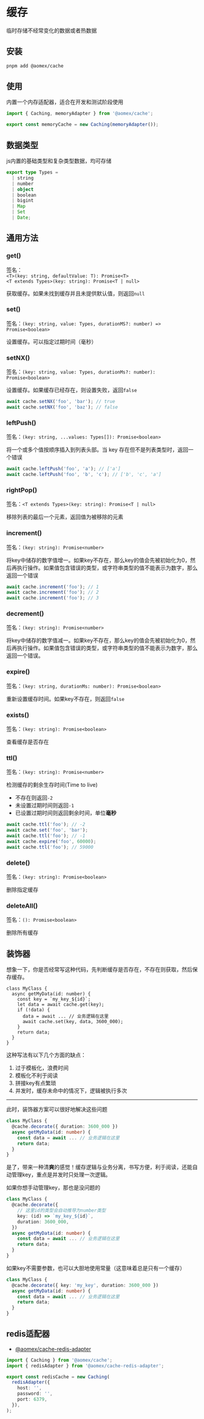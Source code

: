# 缓存

临时存储不经常变化的数据或者热数据

## 安装

```bash
pnpm add @aomex/cache
```

## 使用

内置一个内存适配器，适合在开发和测试阶段使用

```typescript
import { Caching, memoryAdapter } from '@aomex/cache';

export const memoryCache = new Caching(memoryAdapter());
```

## 数据类型

js内置的基础类型和复杂类型数据，均可存储

```typescript
export type Types =
  | string
  | number
  | object
  | boolean
  | bigint
  | Map
  | Set
  | Date;
```

## 通用方法

### get()

签名：<br>`<T>(key: string, defaultValue: T): Promise<T>`
<br>`<T extends Types>(key: string): Promise<T | null>`

获取缓存。如果未找到缓存并且未提供默认值，则返回`null`

### set()

签名：`(key: string, value: Types, durationMS?: number) => Promise<boolean>`

设置缓存。可以指定过期时间（毫秒）

### setNX()

签名：`(key: string, value: Types, durationMs?: number): Promise<boolean>`

设置缓存。如果缓存已经存在，则设置失败，返回`false`

```typescript
await cache.setNX('foo', 'bar'); // true
await cache.setNX('foo', 'baz'); // false
```

### leftPush()

签名：`(key: string, ...values: Types[]): Promise<boolean>`

将一个或多个值按顺序插入到列表头部。当 key 存在但不是列表类型时，返回一个错误

```typescript
await cache.leftPush('foo', 'a'); // ['a']
await cache.leftPush('foo', 'b', 'c'); // ['b', 'c', 'a']
```

### rightPop()

签名：`<T extends Types>(key: string): Promise<T | null>`

移除列表的最后一个元素，返回值为被移除的元素

### increment()

签名：`(key: string): Promise<number>`

将key中储存的数字值增一。如果key不存在，那么key的值会先被初始化为0，然后再执行操作。如果值包含错误的类型，或字符串类型的值不能表示为数字，那么返回一个错误

```typescript
await cache.increment('foo'); // 1
await cache.increment('foo'); // 2
await cache.increment('foo'); // 3
```

### decrement()

签名：`(key: string): Promise<number>`

将key中储存的数字值减一。如果key不存在，那么key的值会先被初始化为0，然后再执行操作。如果值包含错误的类型，或字符串类型的值不能表示为数字，那么返回一个错误。

### expire()

签名：`(key: string, durationMs: number): Promise<boolean>`

重新设置缓存时间。如果key不存在，则返回`false`

### exists()

签名：`(key: string): Promise<boolean>`

查看缓存是否存在

### ttl()

签名：`(key: string): Promise<number>`

检测缓存的剩余生存时间(Time to live)

- 不存在则返回`-2`
- 未设置过期时间则返回`-1`
- 已设置过期时间则返回剩余时间，单位**毫秒**

```typescript
await cache.ttl('foo'); // -2
await cache.set('foo', 'bar');
await cache.ttl('foo'); // -1
await cache.expire('foo', 60000);
await cache.ttl('foo'); // 59000
```

### delete()

签名：`(key: string): Promise<boolean>`

删除指定缓存

### deleteAll()

签名：`(): Promise<boolean>`

删除所有缓存

## 装饰器

想象一下，你是否经常写这种代码，先判断缓存是否存在，不存在则获取，然后保存缓存。

```
class MyClass {
  async getMyData(id: number) {
    const key = `my_key_${id}`;
    let data = await cache.get(key);
    if (!data) {
      data = await ... // 业务逻辑在这里
      await cache.set(key, data, 3600_000);
    }
    return data;
  }
}
```

这种写法有以下几个方面的缺点：

1. 过于模板化，浪费时间
2. 模板化不利于阅读
3. 拼接key有点繁琐
4. 并发时，缓存未命中的情况下，逻辑被执行多次

---

此时，装饰器方案可以很好地解决这些问题

```typescript
class MyClass {
  @cache.decorate({ duration: 3600_000 })
  async getMyData(id: number) {
    const data = await ... // 业务逻辑在这里
    return data;
  }
}
```

是了，带来一种清**爽**的感觉！缓存逻辑与业务分离，书写方便，利于阅读，还能自动管理key，重点是并发时只处理一次逻辑。

如果你想手动管理key，那也是没问题的

```typescript
class MyClass {
  @cache.decorate({
    // 这里id的类型会自动推导为number类型
    key: (id) => `my_key_${id}`,
    duration: 3600_000,
  })
  async getMyData(id: number) {
    const data = await ... // 业务逻辑在这里
    return data;
  }
}
```

如果key不需要参数，也可以大胆地使用常量（这意味着总是只有一个缓存）

```typescript
class MyClass {
  @cache.decorate({ key: 'my_key', duration: 3600_000 })
  async getMyData(id: number) {
    const data = await ... // 业务逻辑在这里
    return data;
  }
}
```

## redis适配器

- [@aomex/cache-redis-adapter](https://www.npmjs.com/package/@aomex/cache-redis-adapter)

```typescript
import { Caching } from '@aomex/cache';
import { redisAdapter } from '@aomex/cache-redis-adapter';

export const redisCache = new Caching(
  redisAdapter({
    host: '',
    password: '',
    port: 6379,
  }),
);
```
